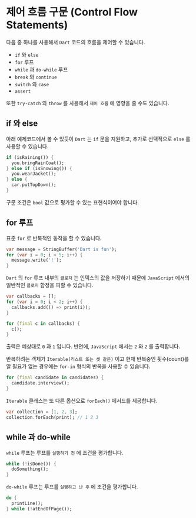 # 제어 흐름 구문 (Control Flow Statements)

다음 중 하나를 사용해서 `Dart` 코드의 흐름을 제어할 수 있습니다.

- `if` 와 `else`
- `for` 루프
- `while` 과 `do-while` 루프
- `break` 와 `continue`
- `switch` 와 `case`
- `assert`

또한 `try-catch` 와 `throw` 를 사용해서 `제어 흐름` 에 영향을 줄 수도 있습니다.

## if 와 else
아래 예제코드에서 볼 수 있듯이 `Dart` 는 `if` 문을 지원하고, 추가로 선택적으로 `else` 를 사용할 수 있습니다.
```dart
if (isRaining()) {
  you.bringRainCoat();
} else if (isSnowing()) {
  you.wearJacket();
} else {
  car.putTopDown();
}
```

구문 조건은 `bool` 값으로 평가할 수 있는 표현식이어야 합니다.

## for 루프
표준 `for` 로 반복적인 동작을 할 수 있습니다.
```dart
var message = StringBuffer('Dart is fun');
for (var i = 0; i < 5; i++) {
  message.write('!');
}
```

`Dart` 의 `for` 루프 내부의 `클로저` 는 인덱스의 값을 저장하기 때문에 `JavaScript` 에서의 일반적인 `클로저` 함정을 피할 수 있습니다.
```dart
var callbacks = [];
for (var i = 0; i < 2; i++) {
  callbacks.add(() => print(i));
}

for (final c in callbacks) {
  c();
}
```

출력은 예상대로 `0` 과 `1` 입니다. 반면에, `JavaScript` 에서는 `2` 와 `2` 를 출력합니다.

반복하려는 객체가 `Iterable(리스트 또는 셋 같은)` 이고 현재 반복중인 횟수(count)를 알 필요가 없는 경우에는 `for-in` 형식의 반복을 사용할 수 있습니다.
```dart
for (final candidate in candidates) {
  candidate.interview();
}
```

`Iterable` 클래스는 또 다른 옵션으로 `forEach()` 메서드를 제공합니다.
```dart
var collection = [1, 2, 3];
collection.forEach(print); // 1 2 3
```

## while 과 do-while
`while` 루프는 루프를 `실행하기 전` 에 조건을 평가합니다.
```dart
while (!isDone()) {
  doSomething();
}
```

`do-while` 루프는 루프를 `실행하고 난 후` 에 조건을 평가합니다.
```dart
do {
  printLine();
} while (!atEndOfPage());
```
